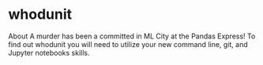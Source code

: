 # whodunit
About A murder has been a committed in ML City at the Pandas Express! To find out whodunit you will need to utilize your new command line, git, and Jupyter notebooks skills.
